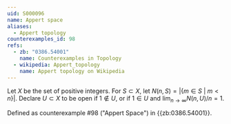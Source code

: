 ```yaml
---
uid: S000096
name: Appert space
aliases:
  - Appert topology
counterexamples_id: 98
refs:
  - zb: "0386.54001"
    name: Counterexamples in Topology
  - wikipedia: Appert_topology
    name: Appert topology on Wikipedia
---
```

Let $X$ be the set of positive integers. For $S \subset X$, let $N(n, S) = |\{m \in S\ |\ m < n\}|$. Declare $U \subset X$ to be open if $1 \not\in U$, or if $1 \in U$ and $\lim_{n \rightarrow \infty} N(n, U)/n = 1$.

Defined as counterexample #98 ("Appert Space")
in {{zb:0386.54001}}.
